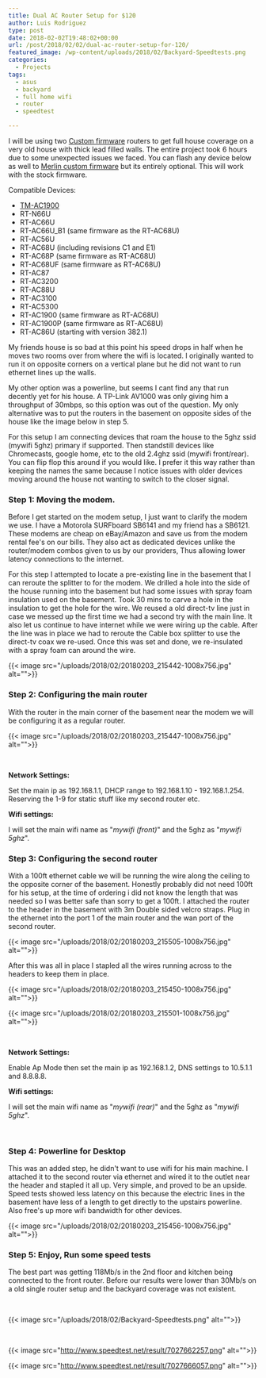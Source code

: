 ```yaml
---
title: Dual AC Router Setup for $120
author: Luis Rodriguez
type: post
date: 2018-02-02T19:48:02+00:00
url: /post/2018/02/02/dual-ac-router-setup-for-120/
featured_image: /wp-content/uploads/2018/02/Backyard-Speedtests.png
categories:
  - Projects
tags:
  - asus
  - backyard
  - full home wifi
  - router
  - speedtest

---
```

I will be using two [Custom firmware][1] routers to get full house coverage on a very old house with thick lead filled walls. The entire project took 6 hours due to some unexpected issues we faced. You can flash any device below as well to [Merlin custom firmware][2] but its entirely optional. This will work with the stock firmware.

<!--more-->

Compatible Devices:

  * [TM-AC1900][3]
  * RT-N66U
  * RT-AC66U
  * RT-AC66U_B1 (same firmware as the RT-AC68U)
  * RT-AC56U
  * RT-AC68U (including revisions C1 and E1)
  * RT-AC68P (same firmware as RT-AC68U)
  * RT-AC68UF (same firmware as RT-AC68U)
  * RT-AC87
  * RT-AC3200
  * RT-AC88U
  * RT-AC3100
  * RT-AC5300
  * RT-AC1900 (same firmware as RT-AC68U)
  * RT-AC1900P (same firmware as RT-AC68U)
  * RT-AC86U (starting with version 382.1)

My friends house is so bad at this point his speed drops in half when he moves two rooms over from where the wifi is located. I originally wanted to run it on opposite corners on a vertical plane but he did not want to run ethernet lines up the walls.

My other option was a powerline, but seems I cant find any that run decently yet for his house. A TP-Link AV1000 was only giving him a throughput of 30mbps, so this option was out of the question. My only alternative was to put the routers in the basement on opposite sides of the house like the image below in step 5.

For this setup I am connecting devices that roam the house to the 5ghz ssid (mywifi 5ghz) primary if supported. Then standstill devices like Chromecasts, google home, etc to the old 2.4ghz ssid (mywifi front/rear). You can flip flop this around if you would like. I prefer it this way rather than keeping the names the same because I notice issues with older devices moving around the house not wanting to switch to the closer signal.

### **Step 1: Moving the modem.**

Before I get started on the modem setup, I just want to clarify the modem we use. I have a Motorola SURFboard SB6141 and my friend has a SB6121. These modems are cheap on eBay/Amazon and save us from the modem rental fee's on our bills. They also act as dedicated devices unlike the router/modem combos given to us by our providers, Thus allowing lower latency connections to the internet.

For this step I attempted to locate a pre-existing line in the basement that I can reroute the splitter to for the modem. We drilled a hole into the side of the house running into the basement but had some issues with spray foam insulation used on the basement. Took 30 mins to carve a hole in the insulation to get the hole for the wire. We reused a old direct-tv line just in case we messed up the first time we had a second try with the main line. It also let us continue to have internet while we were wiring up the cable. After the line was in place we had to reroute the Cable box splitter to use the direct-tv coax we re-used. Once this was set and done, we re-insulated with a spray foam can around the wire.

{{< image src="/uploads/2018/02/20180203_215442-1008x756.jpg" alt="">}}

### **Step 2: Configuring the main router**

With the router in the main corner of the basement near the modem we will be configuring it as a regular router.

{{< image src="/uploads/2018/02/20180203_215447-1008x756.jpg" alt="">}}

&nbsp;

**Network Settings:**

Set the main ip as 192.168.1.1, DHCP range to 192.168.1.10 - 192.168.1.254. Reserving the 1-9 for static stuff like my second router etc.

**Wifi settings:**

I will set the main wifi name as "_mywifi (front)_" and the 5ghz as "_mywifi 5ghz_".

### 

### **Step 3: Configuring the second router**

With a 100ft ethernet cable we will be running the wire along the ceiling to the opposite corner of the basement. Honestly probably did not need 100ft for his setup, at the time of ordering i did not know the length that was needed so I was better safe than sorry to get a 100ft. I attached the router to the header in the basement with 3m Double sided velcro straps. Plug in the ethernet into the port 1 of the main router and the wan port of the second router.

{{< image src="/uploads/2018/02/20180203_215505-1008x756.jpg" alt="">}}

After this was all in place I stapled all the wires running across to the headers to keep them in place.

{{< image src="/uploads/2018/02/20180203_215450-1008x756.jpg" alt="">}}

{{< image src="/uploads/2018/02/20180203_215501-1008x756.jpg" alt="">}}

&nbsp;

**Network Settings:**

Enable Ap Mode then set the main ip as 192.168.1.2, DNS settings to 10.5.1.1 and 8.8.8.8.

**Wifi settings:**

I will set the main wifi name as "_mywifi (rear)_" and the 5ghz as "_mywifi 5ghz_".

&nbsp;

### **Step 4: Powerline for Desktop**

This was an added step, he didn't want to use wifi for his main machine. I attached it to the second router via ethernet and wired it to the outlet near the header and stapled it all up. Very simple, and proved to be an upside. Speed tests showed less latency on this because the electric lines in the basement have less of a length to get directly to the upstairs powerline. Also free's up more wifi bandwidth for other devices.

{{< image src="/uploads/2018/02/20180203_215456-1008x756.jpg" alt="">}}

### **Step 5: Enjoy, Run some speed tests**

The best part was getting 118Mb/s in the 2nd floor and kitchen being connected to the front router. Before our results were lower than 30Mb/s on a old single router setup and the backyard coverage was not existent.

&nbsp;

{{< image src="/uploads/2018/02/Backyard-Speedtests.png" alt="">}}

&nbsp;

{{< image src="http://www.speedtest.net/result/7027662257.png" alt="">}}

{{< image src="http://www.speedtest.net/result/7027666057.png" alt="">}}

 [1]: https://blog.silocitylabs.com/post/2018/01/01/flashing-merlin-to-tm-ac1900-or-ac68u/
 [2]: https://asuswrt.lostrealm.ca/
 [3]: http://a.tra.li/Sx5u
 [4]: /uploads/2018/02/20180203_215442-1008x756.jpg
 [5]: /uploads/2018/02/20180203_215447-1008x756.jpg
 [6]: /uploads/2018/02/20180203_215505-1008x756.jpg
 [7]: /uploads/2018/02/20180203_215450-1008x756.jpg
 [8]: /uploads/2018/02/20180203_215501-1008x756.jpg
 [9]: /uploads/2018/02/20180203_215456-1008x756.jpg
 [10]: /uploads/2018/02/Backyard-Speedtests.png
 [11]: http://www.speedtest.net/result/7027662257.png
 [12]: http://www.speedtest.net/result/7027666057.png
